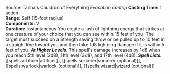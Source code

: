 Source: Tasha's Cauldron of Everything
*Evocation cantrip*
**Casting Time:** 1 action  
**Range:** Self (15-foot radius)  
**Components:** V  
**Duration:** Instantaneous
You create a lash of lightning energy that strikes at one creature of your choice that you can see within 15 feet of you. The target must succeed on a Strength saving throw or be pulled up to 10 feet in a straight line toward you and then take 1d8 lightning damage if it is within 5 feet of you.
***At Higher Levels.*** This spell's damage increases by 1d8 when you reach 5th level (2d8), 11th level (3d8), and 17th level (4d8).
***Spell Lists.*** [[spells:artificer|artificer]], [[spells:sorcerer|sorcerer (optional)]], [[spells:warlock|warlock (optional)]], [[spells:wizard|wizard (optional)]]